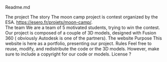 Readme.md

The project 
The story
	The moon camp project is contest organized by the ESA. https://esero.fr/projets/moon-camp/.  
The team 
We are a team of 5 motivated students, trying to win the contest. Our project is composed of a couple of 3D models, designed with Fusion 360 ( obviously Autodesk is one of the partners). 
The website 
Purpose 
This website is here as a portfolio, presenting our project. 
Rules 
Feel free to reuse, modify, and redistribute the code or the 3D models. However, make sure to include a copyright for our code or models. 
License 
?
